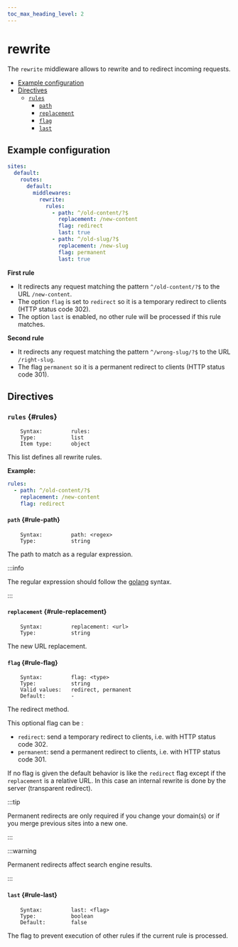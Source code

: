 ```yaml
---
toc_max_heading_level: 2
---
```


# rewrite

The `rewrite` middleware allows to rewrite and to redirect incoming requests.

- [Example configuration](#example-configuration)
- [Directives](#directives)
  - [`rules`](#rules)
    - [`path`](#rule-path)
    - [`replacement`](#rule-replacement)
    - [`flag`](#rule-flag)
    - [`last`](#rule-last)

## Example configuration

```yaml
sites:
  default:
    routes:
      default:
        middlewares:
          rewrite:
            rules:
              - path: ^/old-content/?$
                replacement: /new-content
                flag: redirect
                last: true
              - path: ^/old-slug/?$
                replacement: /new-slug
                flag: permanent
                last: true
```

**First rule**

- It redirects any request matching the pattern `^/old-content/?$` to the URL `/new-content`.
- The option `flag` is set to `redirect` so it is a temporary redirect to clients (HTTP status code 302).
- The option `last` is enabled, no other rule will be processed if this rule matches.

**Second rule**

- It redirects any request matching the pattern `^/wrong-slug/?$` to the URL `/right-slug`.
- The flag `permanent` so it is a permanent redirect to clients (HTTP status code 301).

## Directives

### `rules` {#rules}

```
    Syntax:         rules:
    Type:           list
    Item type:      object
```

This list defines all rewrite rules.

**Example:**

```yaml
rules:
  - path: ^/old-content/?$
    replacement: /new-content
    flag: redirect
```

#### `path` {#rule-path}

```
    Syntax:         path: <regex>
    Type:           string
```

The path to match as a regular expression.

:::info

The regular expression should follow the <a href="https://pkg.go.dev/regexp/syntax" target="_blank">golang</a> syntax.

:::

#### `replacement` {#rule-replacement}

```
    Syntax:         replacement: <url>
    Type:           string
```

The new URL replacement.

#### `flag` {#rule-flag}

```
    Syntax:         flag: <type>
    Type:           string
    Valid values:   redirect, permanent
    Default:        -
```

The redirect method.

This optional flag can be :

- `redirect`: send a temporary redirect to clients, i.e. with HTTP status code 302.
- `permanent`: send a permanent redirect to clients, i.e. with HTTP status code 301.

If no flag is given the default behavior is like the `redirect` flag except if the `replacement` is a relative URL. In
this case an internal rewrite is done by the server (transparent redirect).

:::tip

Permanent redirects are only required if you change your domain(s) or if you merge previous sites into a new one.

:::

:::warning

Permanent redirects affect search engine results.

:::

#### `last` {#rule-last}

```
    Syntax:         last: <flag>
    Type:           boolean
    Default:        false
```

The flag to prevent execution of other rules if the current rule is processed.
